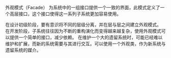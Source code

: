 外观模式（Facade）
为系统中的一组接口提供一个一致的界面，此模式定义了一个高层接口，这个接口使得这一系列子系统更加容易使用。

在设计初级阶段，要有意识将不同的层级分离，并在层与层之间建立外观模式。
在开发阶段，子系统往往因为不断的重构演化而变得越来越复杂，使用外观模式可以提供一个简单的接口，减少依赖。
在维护一个大的遗留系统时，可能已经难以维护和扩展，而新的系统需要与其进行交互。可以使用一个外观类，作为新系统与遗留系统的媒介。
